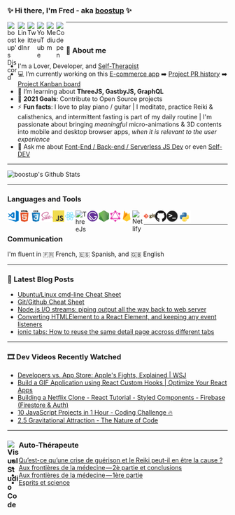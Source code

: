 ### ✨ Hi there, I'm Fred - aka [boostup][website] ✨

[<img align="left" alt="boostup's Discord" width="24px" src="https://discord.com/assets/07dca80a102d4149e9736d4b162cff6f.ico" />][discordcontactme]
[<img align="left" alt="LinkedIn" width="22px" src="https://cdn.jsdelivr.net/npm/simple-icons@v3/icons/linkedin.svg" />][linkedin]
[<img align="left" alt="Twitter" width="22px" src="https://cdn.jsdelivr.net/npm/simple-icons@v3/icons/twitter.svg" />][twitter]
[<img align="left" alt="YouTube" width="22px" src="https://cdn.jsdelivr.net/npm/simple-icons@v3/icons/youtube.svg" />][youtube]
[<img align="left" alt="Medium" width="22px" src="https://cdn-static-1.medium.com/_/fp/icons/favicon-rebrand-medium.3Y6xpZ-0FSdWDnPM3hSBIA.ico" />][selftherapistwebsite]
[<img align="left" alt="Codepen" width="22px" src="https://static.codepen.io/assets/favicon/favicon-aec34940fbc1a6e787974dcd360f2c6b63348d4b1f4e06c77743096d55480f33.ico" />][codepenprofile]

---

<br />

### 🌱 About me

- I'm a Lover, Developer, and [Self-Therapist][selftherapistwebsite]
- 💻 I’m currently working on this [E-commerce app][regaliawebsite]
  ➡️ [Project PR history][featuredpullrequesthistory]
  ➡️ [Project Kanban board][featuredkanbanproject]
- 🤔 I’m learning about **ThreeJS, GastbyJS, GraphQL**
- 🔭 **2021 Goals**: Contribute to Open Source projects
- ⚡ **Fun facts**: I love to play piano / guitar | I meditate, practice Reiki & calisthenics, and intermittent fasting is part of my daily routine | I'm passionate about bringing *meaningful* micro-animations & 3D contents into mobile and desktop browser apps, *when it is relevant to the user experience*
- 💬 Ask me about [Font-End / Back-end / Serverless JS Dev][discordcontactme] or even [Self-DEV][selftherapistwebsite]

---

  <img alt="boostup's Github Stats" src="https://github-readme-stats.codestackr.vercel.app/api?username=boostup&show_icons=true&hide_border=true" />

---

### Languages and Tools

<img align="left" alt="Visual Studio Code" width="26px" src="https://raw.githubusercontent.com/github/explore/80688e429a7d4ef2fca1e82350fe8e3517d3494d/topics/visual-studio-code/visual-studio-code.png" />
<img align="left" alt="HTML5" width="26px" src="https://raw.githubusercontent.com/github/explore/80688e429a7d4ef2fca1e82350fe8e3517d3494d/topics/html/html.png" />
<img align="left" alt="CSS3" width="26px" src="https://raw.githubusercontent.com/github/explore/80688e429a7d4ef2fca1e82350fe8e3517d3494d/topics/css/css.png" />
<img align="left" alt="Sass" width="26px" src="https://raw.githubusercontent.com/github/explore/80688e429a7d4ef2fca1e82350fe8e3517d3494d/topics/sass/sass.png" />
<img align="left" alt="JavaScript" width="26px" src="https://raw.githubusercontent.com/github/explore/80688e429a7d4ef2fca1e82350fe8e3517d3494d/topics/javascript/javascript.png" />
<img align="left" alt="React" width="26px" src="https://raw.githubusercontent.com/github/explore/80688e429a7d4ef2fca1e82350fe8e3517d3494d/topics/react/react.png" />
<img align="left" alt="ThreeJs" width="26px" src="https://threejs.org/files/favicon.ico" />
<img align="left" alt="Gatsby" width="26px" src="https://raw.githubusercontent.com/github/explore/e94815998e4e0713912fed477a1f346ec04c3da2/topics/gatsby/gatsby.png" />
<img align="left" alt="Node.js" width="26px" src="https://raw.githubusercontent.com/github/explore/80688e429a7d4ef2fca1e82350fe8e3517d3494d/topics/nodejs/nodejs.png" />
<img align="left" alt="GraphQL" width="26px" src="https://raw.githubusercontent.com/github/explore/80688e429a7d4ef2fca1e82350fe8e3517d3494d/topics/graphql/graphql.png" />
<img align="left" alt="Firebase" width="26px" src="https://raw.githubusercontent.com/github/explore/80688e429a7d4ef2fca1e82350fe8e3517d3494d/topics/firebase/firebase.png" />
<img align="left" alt="Netlify" width="26px" src="https://www.netlify.com/v3/static/favicon/favicon-32x32.png" />
<img align="left" alt="Git" width="26px" src="https://raw.githubusercontent.com/github/explore/80688e429a7d4ef2fca1e82350fe8e3517d3494d/topics/git/git.png" />
<img align="left" alt="GitHub" width="26px" src="https://raw.githubusercontent.com/github/explore/78df643247d429f6cc873026c0622819ad797942/topics/github/github.png" />
<img align="left" alt="Terminal" width="26px" src="https://raw.githubusercontent.com/github/explore/80688e429a7d4ef2fca1e82350fe8e3517d3494d/topics/terminal/terminal.png" />
<img align="left" alt="Python 3" width="30px" src="https://raw.githubusercontent.com/github/explore/80688e429a7d4ef2fca1e82350fe8e3517d3494d/topics/python/python.png" />

<br />

---

### Communication

I'm fluent in 🇫🇷 French, 🇪🇸 Spanish, and 🇬🇧 English

---

### 📒 Latest Blog Posts

<!-- DEV-TO-BLOG-POST-LIST:START -->
- [Ubuntu/Linux cmd-line Cheat Sheet](https://dev.to/boostup/ubuntu-linux-cmd-line-cheat-sheet-4hec)
- [Git/Github Cheat Sheet](https://dev.to/boostup/git-github-cheat-sheet-316p)
- [Node.js I/O streams: piping output all the way back to web server](https://stackoverflow.com/questions/47809022/node-js-i-o-streams-piping-output-all-the-way-back-to-web-server)
- [Converting HTMLElement to a React Element, and keeping any event listeners](https://stackoverflow.com/questions/47334172/converting-htmlelement-to-a-react-element-and-keeping-any-event-listeners)
- [ionic tabs: How to reuse the same detail page accross different tabs](https://stackoverflow.com/questions/33824140/ionic-tabs-how-to-reuse-the-same-detail-page-accross-different-tabs)
<!-- DEV-TO-BLOG-POST-LIST:END -->

---

### 🎞️ Dev Videos Recently Watched

<!-- YT-PL-DEV-2020:START -->
- [Developers vs. App Store: Apple's Fights, Explained | WSJ](https://www.youtube.com/watch?v=JZXWf65yhGM)
- [Build a GIF Application using React Custom Hooks | Optimize Your React Apps](https://www.youtube.com/watch?v=O6FhJvcvVOE)
- [Building a Netflix Clone - React Tutorial - Styled Components - Firebase (Firestore & Auth)](https://www.youtube.com/watch?v=x_EEwGe-a9o)
- [10 JavaScript Projects in 1 Hour - Coding Challenge 🔥](https://www.youtube.com/watch?v=8GPPJpiLqHk)
- [2.5 Gravitational Attraction - The Nature of Code](https://www.youtube.com/watch?v=EpgB3cNhKPM)
<!-- YT-PL-DEV-2020:END -->

---

### <img align="left" alt="Visual Studio Code" width="26px" src="https://miro.medium.com/fit/c/64/64/1*3Y0zj9MOlEwukCpiBB6zsw.png" /> Auto-Thérapeute

<!-- ST-BLOG-POST-LIST:START -->
- [Qu’est-ce qu’une crise de guérison et le Reiki peut-il en être la cause ?](https://medium.com/auto-th%C3%A9rapeute-self-therapist/quest-ce-qu-une-crise-de-gu%C3%A9rison-et-le-reiki-peut-il-en-%C3%AAtre-la-cause-ece872f8e205?source=rss----3cfe79366cdd---4)
- [Aux frontières de la médecine — 2è partie et conclusions](https://medium.com/auto-th%C3%A9rapeute-self-therapist/aux-fronti%C3%A8res-de-la-m%C3%A9decine-2%C3%A8-partie-et-conclusions-55419c352e8c?source=rss----3cfe79366cdd---4)
- [Aux frontières de la médecine — 1ère partie](https://medium.com/auto-th%C3%A9rapeute-self-therapist/aux-fronti%C3%A8res-de-la-m%C3%A9decine-1%C3%A8re-partie-63708f336403?source=rss----3cfe79366cdd---4)
- [Esprits et science](https://medium.com/auto-th%C3%A9rapeute-self-therapist/esprits-et-science-1ced6879e43b?source=rss----3cfe79366cdd---4)
<!-- ST-BLOG-POST-LIST:END -->

[featuredkanbanproject]: https://github.com/boostup/regalia-clothing/projects/1
[featuredpullrequesthistory]: https://github.com/boostup/regalia-clothing/pulls?q=is%3Apr
[githubcontactme]: https://github.com/boostup/boostup/issues
[discordcontactme]: https://discord.gg/fnEQjA3
[website]: https://boostup.github.io
[regaliawebsite]: https://fervent-snyder-0eb669.netlify.app/#/
[codepenprofile]: https://codepen.io/b00stup
[selftherapistwebsite]: https://medium.com/auto-th%C3%A9rapeute-self-therapist
[twitter]: https://twitter.com/b00stup
[youtube]: https://www.youtube.com/channel/UCK52WvY8Li7E9wkG4NCW-Zw/playlists
[linkedin]: https://www.linkedin.com/in/frederic-beauvois-4161361b6/
